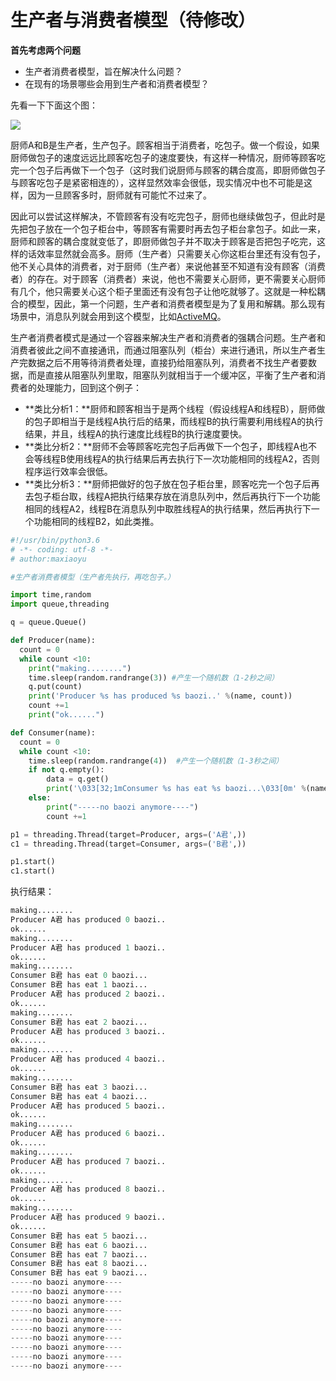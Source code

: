 # 生产者与消费者模型（待修改）

**首先考虑两个问题**

- 生产者消费者模型，旨在解决什么问题？
- 在现有的场景哪些会用到生产者和消费者模型？

先看一下下面这个图：

![](http://omk1n04i8.bkt.clouddn.com/17-9-13/5137196.jpg)

厨师A和B是生产者，生产包子。顾客相当于消费者，吃包子。做一个假设，如果厨师做包子的速度远远比顾客吃包子的速度要快，有这样一种情况，厨师等顾客吃完一个包子后再做下一个包子（这时我们说厨师与顾客的耦合度高，即厨师做包子与顾客吃包子是紧密相连的），这样显然效率会很低，现实情况中也不可能是这样，因为一旦顾客多时，厨师就有可能忙不过来了。

因此可以尝试这样解决，不管顾客有没有吃完包子，厨师也继续做包子，但此时是先把包子放在一个包子柜台中，等顾客有需要时再去包子柜台拿包子。如此一来，厨师和顾客的耦合度就变低了，即厨师做包子并不取决于顾客是否把包子吃完，这样的话效率显然就会高多。厨师（生产者）只需要关心你这柜台里还有没有包子，他不关心具体的消费者，对于厨师（生产者）来说他甚至不知道有没有顾客（消费者）的存在。对于顾客（消费者）来说，他也不需要关心厨师，更不需要关心厨师有几个，他只需要关心这个柜子里面还有没有包子让他吃就够了。这就是一种松耦合的模型，因此，第一个问题，生产者和消费者模型是为了复用和解耦。那么现有场景中，消息队列就会用到这个模型，比如[ActiveMQ](https://baike.baidu.com/item/ActiveMQ)。

生产者消费者模式是通过一个容器来解决生产者和消费者的强耦合问题。生产者和消费者彼此之间不直接通讯，而通过阻塞队列（柜台）来进行通讯，所以生产者生产完数据之后不用等待消费者处理，直接扔给阻塞队列，消费者不找生产者要数据，而是直接从阻塞队列里取，阻塞队列就相当于一个缓冲区，平衡了生产者和消费者的处理能力，回到这个例子：

- **类比分析1：**厨师和顾客相当于是两个线程（假设线程A和线程B），厨师做的包子即相当于是线程A执行后的结果，而线程B的执行需要利用线程A的执行结果，并且，线程A的执行速度比线程B的执行速度要快。
- **类比分析2：**厨师不会等顾客吃完包子后再做下一个包子，即线程A也不会等线程B使用线程A的执行结果后再去执行下一次功能相同的线程A2，否则程序运行效率会很低。
- **类比分析3：**厨师把做好的包子放在包子柜台里，顾客吃完一个包子后再去包子柜台取，线程A把执行结果存放在消息队列中，然后再执行下一个功能相同的线程A2，线程B在消息队列中取胜线程A的执行结果，然后再执行下一个功能相同的线程B2，如此类推。


```python
#!/usr/bin/python3.6
# -*- coding: utf-8 -*-
# author:maxiaoyu

#生产者消费者模型（生产者先执行，再吃包子。）

import time,random
import queue,threading

q = queue.Queue()

def Producer(name):
  count = 0
  while count <10:
    print("making........")
    time.sleep(random.randrange(3)) #产生一个随机数（1-2秒之间）
    q.put(count)
    print('Producer %s has produced %s baozi..' %(name, count))
    count +=1
    print("ok......")

def Consumer(name):
  count = 0
  while count <10:
    time.sleep(random.randrange(4))  #产生一个随机数（1-3秒之间）
    if not q.empty():
        data = q.get()
        print('\033[32;1mConsumer %s has eat %s baozi...\033[0m' %(name, data))
    else:
        print("-----no baozi anymore----")
        count +=1

p1 = threading.Thread(target=Producer, args=('A君',))
c1 = threading.Thread(target=Consumer, args=('B君',))

p1.start()
c1.start()
```

执行结果：

```python
making........
Producer A君 has produced 0 baozi..
ok......
making........
Producer A君 has produced 1 baozi..
ok......
making........
Consumer B君 has eat 0 baozi...
Consumer B君 has eat 1 baozi...
Producer A君 has produced 2 baozi..
ok......
making........
Consumer B君 has eat 2 baozi...
Producer A君 has produced 3 baozi..
ok......
making........
Producer A君 has produced 4 baozi..
ok......
making........
Consumer B君 has eat 3 baozi...
Consumer B君 has eat 4 baozi...
Producer A君 has produced 5 baozi..
ok......
making........
Producer A君 has produced 6 baozi..
ok......
making........
Producer A君 has produced 7 baozi..
ok......
making........
Producer A君 has produced 8 baozi..
ok......
making........
Producer A君 has produced 9 baozi..
ok......
Consumer B君 has eat 5 baozi...
Consumer B君 has eat 6 baozi...
Consumer B君 has eat 7 baozi...
Consumer B君 has eat 8 baozi...
Consumer B君 has eat 9 baozi...
-----no baozi anymore----
-----no baozi anymore----
-----no baozi anymore----
-----no baozi anymore----
-----no baozi anymore----
-----no baozi anymore----
-----no baozi anymore----
-----no baozi anymore----
-----no baozi anymore----
-----no baozi anymore----
```

